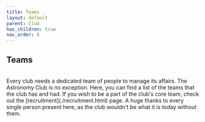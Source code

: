 ```yaml
---
title: Teams
layout: default
parent: Club
has_children: true
nav_order: 8
---
```


## Teams

<br />
Every club needs a dedicated team of people to manage its affairs. The Astronomy Club is no exception. Here, you can find a list of the teams that the club has and had. If you wish to be a part of the club's core team, check out the [recruitment](./recruitment.html) page. A huge thanks to every single person present here, as the club wouldn't be what it is today without them.
